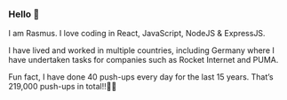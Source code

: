 ### Hello 👋

I am Rasmus. I love coding in React, JavaScript, NodeJS & ExpressJS.

I have lived and worked in multiple countries, including Germany where I have undertaken tasks for companies such as Rocket Internet and PUMA.

Fun fact, I have done 40 push-ups every day for the last 15 years. That’s 219,000 push-ups in total!!💪💪
